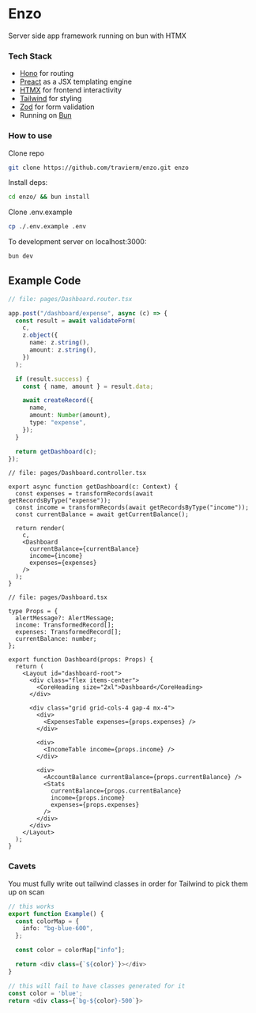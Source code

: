# Enzo
Server side app framework running on bun with HTMX

### Tech Stack
- [Hono](https://hono.dev) for routing
- [Preact](https://preactjs.com/guide/v10/server-side-rendering/) as a JSX templating engine
- [HTMX](https://htmx.org/) for frontend interactivity
- [Tailwind](https://tailwindcss.com/docs/utility-first) for styling
- [Zod](https://zod.dev/) for form validation
- Running on [Bun](https://bun.sh/)

### How to use

Clone repo
```bash
git clone https://github.com/travierm/enzo.git enzo
```

Install deps:
```bash
cd enzo/ && bun install
```

Clone .env.example
```bash
cp ./.env.example .env
```

To development server on localhost:3000:
```bash
bun dev
```

## Example Code

```ts
// file: pages/Dashboard.router.tsx

app.post("/dashboard/expense", async (c) => {
  const result = await validateForm(
    c,
    z.object({
      name: z.string(),
      amount: z.string(),
    })
  );

  if (result.success) {
    const { name, amount } = result.data;

    await createRecord({
      name,
      amount: Number(amount),
      type: "expense",
    });
  }

  return getDashboard(c);
});
```


```tsx
// file: pages/Dashboard.controller.tsx

export async function getDashboard(c: Context) {
  const expenses = transformRecords(await getRecordsByType("expense"));
  const income = transformRecords(await getRecordsByType("income"));
  const currentBalance = await getCurrentBalance();

  return render(
    c,
    <Dashboard
      currentBalance={currentBalance}
      income={income}
      expenses={expenses}
    />
  );
}
```


```tsx
// file: pages/Dashboard.tsx

type Props = {
  alertMessage?: AlertMessage;
  income: TransformedRecord[];
  expenses: TransformedRecord[];
  currentBalance: number;
};

export function Dashboard(props: Props) {
  return (
    <Layout id="dashboard-root">
      <div class="flex items-center">
        <CoreHeading size="2xl">Dashboard</CoreHeading>
      </div>

      <div class="grid grid-cols-4 gap-4 mx-4">
        <div>
          <ExpensesTable expenses={props.expenses} />
        </div>

        <div>
          <IncomeTable income={props.income} />
        </div>

        <div>
          <AccountBalance currentBalance={props.currentBalance} />
          <Stats
            currentBalance={props.currentBalance}
            income={props.income}
            expenses={props.expenses}
          />
        </div>
      </div>
    </Layout>
  );
}

```

### Cavets

You must fully write out tailwind classes in order for Tailwind to pick them up on scan
```ts
// this works
export function Example() {
  const colorMap = {
    info: "bg-blue-600",
  };

  const color = colorMap["info"];

  return <div class={`${color}`}></div>
}

// this will fail to have classes generated for it
const color = 'blue';
return <div class={`bg-${color}-500`}> 
```